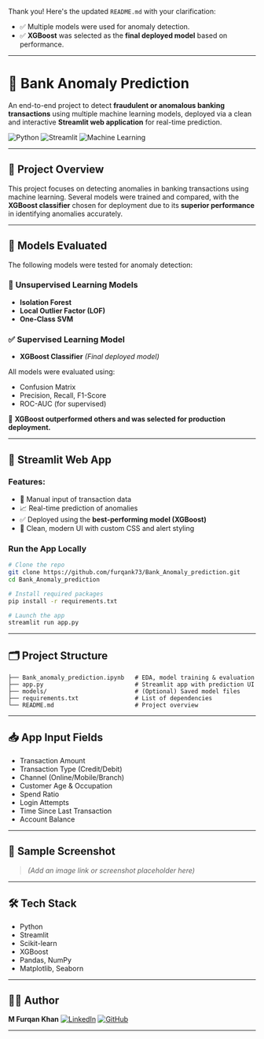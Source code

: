 Thank you! Here's the updated `README.md` with your clarification:

* ✅ Multiple models were used for anomaly detection.
* ✅ **XGBoost** was selected as the **final deployed model** based on performance.

---

# 🏦 Bank Anomaly Prediction

An end-to-end project to detect **fraudulent or anomalous banking transactions** using multiple machine learning models, deployed via a clean and interactive **Streamlit web application** for real-time prediction.

![Python](https://img.shields.io/badge/Python-3.8%2B-blue.svg)
![Streamlit](https://img.shields.io/badge/Built%20with-Streamlit-orange.svg)
![Machine Learning](https://img.shields.io/badge/Final%20Model-XGBoost-brightgreen.svg)

---

## 📌 Project Overview

This project focuses on detecting anomalies in banking transactions using machine learning. Several models were trained and compared, with the **XGBoost classifier** chosen for deployment due to its **superior performance** in identifying anomalies accurately.

---

## 🧠 Models Evaluated

The following models were tested for anomaly detection:

### 🧪 **Unsupervised Learning Models**

* **Isolation Forest**
* **Local Outlier Factor (LOF)**
* **One-Class SVM**

### ✅ **Supervised Learning Model**

* **XGBoost Classifier** *(Final deployed model)*

All models were evaluated using:

* Confusion Matrix
* Precision, Recall, F1-Score
* ROC-AUC (for supervised)

📌 **XGBoost outperformed others and was selected for production deployment.**

---

## 🚀 Streamlit Web App

### Features:

* 🔘 Manual input of transaction data
* 📈 Real-time prediction of anomalies
* ✅ Deployed using the **best-performing model (XGBoost)**
* 🎨 Clean, modern UI with custom CSS and alert styling

### Run the App Locally

```bash
# Clone the repo
git clone https://github.com/furqank73/Bank_Anomaly_prediction.git
cd Bank_Anomaly_prediction

# Install required packages
pip install -r requirements.txt

# Launch the app
streamlit run app.py
```

---

## 🗂️ Project Structure

```
├── Bank_anomaly_prediction.ipynb   # EDA, model training & evaluation
├── app.py                          # Streamlit app with prediction UI
├── models/                         # (Optional) Saved model files
├── requirements.txt                # List of dependencies
└── README.md                       # Project overview
```

---

## 📥 App Input Fields

* Transaction Amount
* Transaction Type (Credit/Debit)
* Channel (Online/Mobile/Branch)
* Customer Age & Occupation
* Spend Ratio
* Login Attempts
* Time Since Last Transaction
* Account Balance

---

## 📸 Sample Screenshot

> *(Add an image link or screenshot placeholder here)*

---

## 🛠 Tech Stack

* Python
* Streamlit
* Scikit-learn
* XGBoost
* Pandas, NumPy
* Matplotlib, Seaborn

---

## 👨‍💻 Author

**M Furqan Khan**
[![LinkedIn](https://img.shields.io/badge/LinkedIn-blue?logo=linkedin)](https://www.linkedin.com/in/furqan-khan-256798268/)
[![GitHub](https://img.shields.io/badge/GitHub-furqank73-black?logo=github)](https://github.com/furqank73)

---
